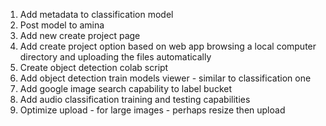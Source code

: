 1) Add metadata to classification model
2) Post model to amina
3) Add new create project page
4) Add create project option based on web app browsing a local computer directory and uploading the files automatically
5) Create object detection colab script
6) Add object detection train models viewer - similar to classification one
7) Add google image search capability to label bucket
8) Add audio classification training and testing capabilities
9) Optimize upload - for large images - perhaps resize then upload

